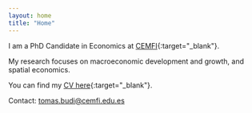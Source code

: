 ```yaml
---
layout: home
title: "Home"
---
```


I am a PhD Candidate in Economics at [CEMFI](https://www.cemfi.es/){:target="_blank"}.

My research focuses on macroeconomic development and growth, and spatial economics.

You can find my [CV here](/cv/CV_BudiOrs.pdf){:target="_blank"}.

Contact: [tomas.budi@cemfi.edu.es](mailto:tomas.budi@cemfi.edu.es)
